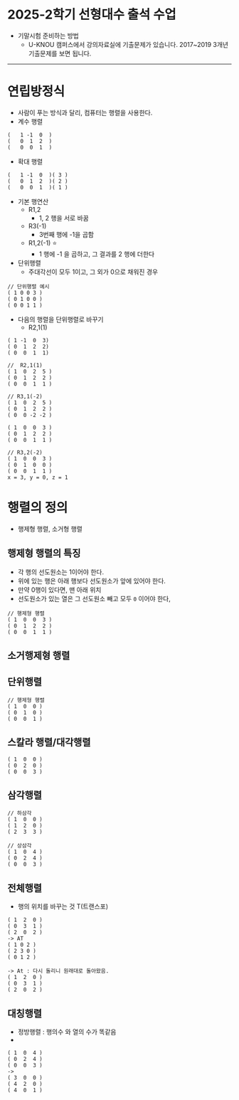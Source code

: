 # 2025-2학기 선형대수 출석 수업
- 기말시험 준비하는 방법
	- U-KNOU 캠퍼스에서 강의자료실에 기출문제가 있습니다. 2017~2019 3개년 기출문제를 보면 됩니다.
---
# 연립방정식
- 사람이 푸는 방식과 달리, 컴퓨터는 행렬을 사용한다.
- 계수 행렬
```
(	1 -1  0  )
(   0  1  2  )
(	0  0  1  )
```
- 확대 행렬
```
(	1 -1  0  )( 3 )
(   0  1  2  )( 2 )
(	0  0  1  )( 1 )
```
- 기본 행연산
	- R1,2
		- 1, 2 행을 서로 바꿈
	- R3(-1)
		- 3번째 행에 -1을 곱함
	- R1,2(-1) ⭐️
		- 1 행에 -1 을 곱하고, 그 결과를 2 행에 더한다
- 단위행렬
	- 주대각선이 모두 1이고, 그 외가 0으로 채워진 경우
```
// 단위행렬 예시
( 1 0 0 3 )
( 0 1 0 0 )
( 0 0 1 1 )
```
- 다음의 행렬을 단위행렬로 바꾸기
	- R2,1(1)
```
( 1 -1  0  3)
( 0  1  2  2)
( 0  0  1  1)

//  R2,1(1)
( 1  0  2  5 )
( 0  1  2  2 )
( 0  0  1  1 )

// R3,1(-2)
( 1  0  2  5 )
( 0  1  2  2 )
( 0  0 -2 -2 )

( 1  0  0  3 )
( 0  1  2  2 )
( 0  0  1  1 )

// R3,2(-2)
( 1  0  0  3 )
( 0  1  0  0 )
( 0  0  1  1 )
x = 3, y = 0, z = 1
```

# 행렬의 정의
- 행제형 행렬, 소거형 행렬
## 행제형 행렬의 특징
- 각 행의 선도원소는 1이어야 한다.
- 위에 있는 행은 아래 행보다 선도원소가 앞에 있어야 한다.
- 만약 0행이 있다면, 맨 아래 위치
- 선도원소가 있는 열은 그 선도원소 빼고 모두 `0` 이어야 한다,
```
// 행제형 행렬
( 1  0  0  3 )
( 0  1  2  2 )
( 0  0  1  1 )
```

## 소거행제형 행렬

## 단위행렬
```
// 행제형 행렬
( 1  0  0 )
( 0  1  0 )
( 0  0  1 )
```
## 스칼라 행렬/대각행렬
```
( 1  0  0 )
( 0  2  0 )
( 0  0  3 )
```
## 삼각행렬
```
// 하삼각
( 1  0  0 )
( 1  2  0 )
( 2  3  3 )

// 상삼각
( 1  0  4 )
( 0  2  4 )
( 0  0  3 )
```
## 전체행렬
- 행의 위치를 바꾸는 것 T(트랜스포)
```
( 1  2  0 )
( 0  3  1 )
( 2  0  2 )
-> AT
( 1 0 2 )
( 2 3 0 )
( 0 1 2 )

-> At : 다시 돌리니 원래대로 돌아왔음.
( 1  2  0 )
( 0  3  1 )
( 2  0  2 )
```

## 대칭행렬
- 정방행렬 : 행의수 와 열의 수가 똑같음
- 
```
( 1  0  4 )
( 0  2  4 )
( 0  0  3 )
-> 
( 3  0  0 )
( 4  2  0 )
( 4  0  1 )
```
